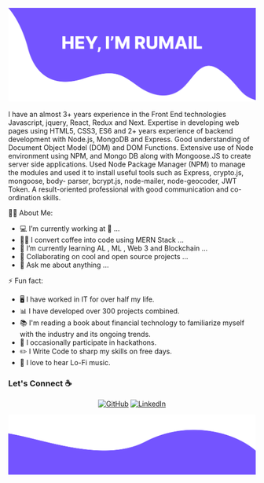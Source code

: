 
![alt text](./Cover.jpg)

I have an almost 3+ years experience in the Front End technologies Javascript, jquery, React, Redux and Next. Expertise in developing web pages using HTML5, CSS3, ES6 and 2+ years experience of backend development with Node.js, MongoDB and Express. Good understanding of Document Object Model (DOM) and DOM Functions. Extensive use of Node environment using NPM, and Mongo DB along with Mongoose.JS to create server side applications. Used Node Package Manager (NPM) to manage the modules and used it to install useful tools such as Express, crypto.js, mongoose, body- parser, bcrypt.js, node-mailer, node-geocoder, JWT Token. A result-oriented professional with good communication and co-ordination skills.

<!--
**RumailIjaz/RumailIjaz** is a ✨ _special_ ✨ repository because its `README.md` (this file) appears on your GitHub profile.

Here are some ideas to get you started:
-->

🧑‍💼 About Me:

-   💻 I’m currently working at 👀 ...
-   👨‍💻 I convert coffee into code using MERN Stack ...
-   🌱 I’m currently learning AL , ML , Web 3 and Blockchain ...
-   👯 Collaborating on cool and open source projects ...
-   💬 Ask me about anything ...

⚡ Fun fact:

-   🖥️ I have worked in IT for over half my life.
-   📊 I have developed over 300 projects combined.
-   📚 I'm reading a book about financial technology to familiarize myself with the industry and its ongoing trends.
-   🥇 I occasionally participate in hackathons.
-   :pencil2: I Write Code to sharp my skills on free days.
-   :musical_note: I love to hear Lo-Fi music.

### Let's Connect :coffee:

 <p align="center">
 	<a href="https://github.com/rumail-ijaz"><img src="https://img.icons8.com/bubbles/50/000000/github.png" alt="GitHub"/></a>
 	<a href="https://www.linkedin.com/in/rumail-ijaz/"><img src="https://img.icons8.com/bubbles/50/000000/linkedin.png" alt="LinkedIn"/></a>
 </p>
 
![alt text](./bottom.png)
